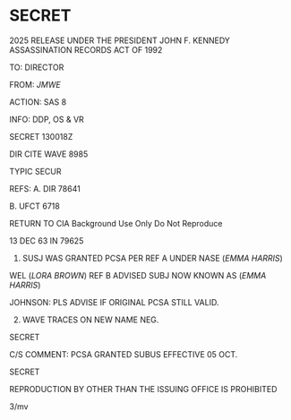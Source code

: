 # SECRET

2025 RELEASE UNDER THE PRESIDENT JOHN F. KENNEDY ASSASSINATION RECORDS ACT OF 1992

TO: DIRECTOR

FROM: *JMWE*

ACTION: SAS 8

INFO: DDP, OS & VR

SECRET 130018Z

DIR CITE WAVE 8985

TYPIC SECUR

REFS: A. DIR 78641

B. UFCT 6718

RETURN TO CIA
Background Use Only
Do Not Reproduce

13 DEC 63 IN 79625

1. SUSJ WAS GRANTED PCSA PER REF A UNDER NASE (*EMMA HARRIS*)

WEL (*LORA BROWN*) REF B ADVISED SUBJ NOW KNOWN AS (*EMMA HARRIS*)

JOHNSON: PLS ADVISE IF ORIGINAL PCSA STILL VALID.

2. WAVE TRACES ON NEW NAME NEG.

SECRET

C/S COMMENT: PCSA GRANTED SUBUS EFFECTIVE 05 OCT.

SECRET

REPRODUCTION BY OTHER THAN THE ISSUING OFFICE IS PROHIBITED

3/mv
